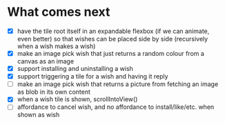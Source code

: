 
# What comes next

- [x] have the tile root itself in an expandable flexbox (if we can animate, even better) so that
      wishes can be placed side by side (recursively when a wish makes a wish)
- [x] make an image pick wish that just returns a random colour from a canvas as an image
- [x] support installing and uninstalling a wish
- [x] support triggering a tile for a wish and having it reply
- [ ] make an image pick wish that returns a picture from fetching an image as blob in its own content
- [x] when a wish tile is shown, scrollIntoView()
- [ ] affordance to cancel wish, and no affordance to install/like/etc. when shown as wish
